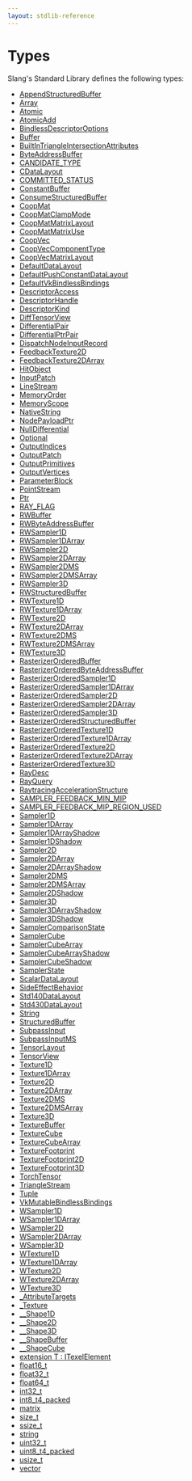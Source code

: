 ```yaml
---
layout: stdlib-reference
---
```

# Types

Slang's Standard Library defines the following types:

- [AppendStructuredBuffer](appendstructuredbuffer-06g/index)
- [Array](array-0/index)
- [Atomic](atomic-0/index)
- [AtomicAdd](atomicadd-06/index)
- [BindlessDescriptorOptions](bindlessdescriptoroptions-08i/index)
- [Buffer](buffer-0)
- [BuiltInTriangleIntersectionAttributes](builtintriangleintersectionattributes-057fr/index)
- [ByteAddressBuffer](byteaddressbuffer-04b/index)
- [CANDIDATE\_TYPE](candidate_type-012345678abcd)
- [CDataLayout](cdatalayout-015/index)
- [COMMITTED\_STATUS](committed_status-012345678abcdef)
- [ConstantBuffer](constantbuffer-08/index)
- [ConsumeStructuredBuffer](consumestructuredbuffer-07h/index)
- [CoopMat](coopmat-04/index)
- [CoopMatClampMode](coopmatclampmode-047c/index)
- [CoopMatMatrixLayout](coopmatmatrixlayout-047d/index)
- [CoopMatMatrixUse](coopmatmatrixuse-047d/index)
- [CoopVec](coopvec-04/index)
- [CoopVecComponentType](coopveccomponenttype-047g/index)
- [CoopVecMatrixLayout](coopvecmatrixlayout-047d/index)
- [DefaultDataLayout](defaultdatalayout-07b/index)
- [DefaultPushConstantDataLayout](defaultpushconstantdatalayout-07bjn/index)
- [DefaultVkBindlessBindings](defaultvkbindlessbindings-079h/index)
- [DescriptorAccess](descriptoraccess-0a/index)
- [DescriptorHandle](descriptorhandle-0a/index)
- [DescriptorKind](descriptorkind-0a/index)
- [DiffTensorView](difftensorview-04a/index)
- [DifferentialPair](differentialpair-0c/index)
- [DifferentialPtrPair](differentialptrpair-0cf/index)
- [DispatchNodeInputRecord](dispatchnodeinputrecord-08ch/index)
- [FeedbackTexture2D](feedbacktexture2d-08g)
- [FeedbackTexture2DArray](feedbacktexture2darray-08gh)
- [HitObject](hitobject-03/index)
- [InputPatch](inputpatch-05/index)
- [LineStream](linestream-04/index)
- [MemoryOrder](memoryorder-06/index)
- [MemoryScope](memoryscope-06/index)
- [NativeString](nativestring-06/index)
- [NodePayloadPtr](nodepayloadptr-04b)
- [NullDifferential](nulldifferential-04/index)
- [Optional](optional-0/index)
- [OutputIndices](outputindices-06/index)
- [OutputPatch](outputpatch-06/index)
- [OutputPrimitives](outputprimitives-06/index)
- [OutputVertices](outputvertices-06/index)
- [ParameterBlock](parameterblock-09/index)
- [PointStream](pointstream-05/index)
- [Ptr](ptr-0/index)
- [RAY\_FLAG](ray_flag-0124567)
- [RWBuffer](rwbuffer-012)
- [RWByteAddressBuffer](rwbyteaddressbuffer-0126d/index)
- [RWSampler1D](rwsampler1d-012a)
- [RWSampler1DArray](rwsampler1darray-012ab)
- [RWSampler2D](rwsampler2d-012a)
- [RWSampler2DArray](rwsampler2darray-012ab)
- [RWSampler2DMS](rwsampler2dms-012abc)
- [RWSampler2DMSArray](rwsampler2dmsarray-012abcd)
- [RWSampler3D](rwsampler3d-012a)
- [RWStructuredBuffer](rwstructuredbuffer-012c/index)
- [RWTexture1D](rwtexture1d-012a)
- [RWTexture1DArray](rwtexture1darray-012ab)
- [RWTexture2D](rwtexture2d-012a)
- [RWTexture2DArray](rwtexture2darray-012ab)
- [RWTexture2DMS](rwtexture2dms-012abc)
- [RWTexture2DMSArray](rwtexture2dmsarray-012abcd)
- [RWTexture3D](rwtexture3d-012a)
- [RasterizerOrderedBuffer](rasterizerorderedbuffer-0ah)
- [RasterizerOrderedByteAddressBuffer](rasterizerorderedbyteaddressbuffer-0ahls/index)
- [RasterizerOrderedSampler1D](rasterizerorderedsampler1d-0ahp)
- [RasterizerOrderedSampler1DArray](rasterizerorderedsampler1darray-0ahpq)
- [RasterizerOrderedSampler2D](rasterizerorderedsampler2d-0ahp)
- [RasterizerOrderedSampler2DArray](rasterizerorderedsampler2darray-0ahpq)
- [RasterizerOrderedSampler3D](rasterizerorderedsampler3d-0ahp)
- [RasterizerOrderedStructuredBuffer](rasterizerorderedstructuredbuffer-0ahr/index)
- [RasterizerOrderedTexture1D](rasterizerorderedtexture1d-0ahp)
- [RasterizerOrderedTexture1DArray](rasterizerorderedtexture1darray-0ahpq)
- [RasterizerOrderedTexture2D](rasterizerorderedtexture2d-0ahp)
- [RasterizerOrderedTexture2DArray](rasterizerorderedtexture2darray-0ahpq)
- [RasterizerOrderedTexture3D](rasterizerorderedtexture3d-0ahp)
- [RayDesc](raydesc-03/index)
- [RayQuery](rayquery-03/index)
- [RaytracingAccelerationStructure](raytracingaccelerationstructure-0am/index)
- [SAMPLER\_FEEDBACK\_MIN\_MIP](sampler_feedback_min_mip-012345689abcdefhijlmn/index)
- [SAMPLER\_FEEDBACK\_MIP\_REGION\_USED](sampler_feedback_mip_region_used-012345689abcdefhijlmnopqstuv/index)
- [Sampler1D](sampler1d-08)
- [Sampler1DArray](sampler1darray-089)
- [Sampler1DArrayShadow](sampler1darrayshadow-089e)
- [Sampler1DShadow](sampler1dshadow-089)
- [Sampler2D](sampler2d-08)
- [Sampler2DArray](sampler2darray-089)
- [Sampler2DArrayShadow](sampler2darrayshadow-089e)
- [Sampler2DMS](sampler2dms-089a)
- [Sampler2DMSArray](sampler2dmsarray-089ab)
- [Sampler2DShadow](sampler2dshadow-089)
- [Sampler3D](sampler3d-08)
- [Sampler3DArrayShadow](sampler3darrayshadow-089e)
- [Sampler3DShadow](sampler3dshadow-089)
- [SamplerComparisonState](samplercomparisonstate-07h/index)
- [SamplerCube](samplercube-07)
- [SamplerCubeArray](samplercubearray-07b)
- [SamplerCubeArrayShadow](samplercubearrayshadow-07bg)
- [SamplerCubeShadow](samplercubeshadow-07b)
- [SamplerState](samplerstate-07/index)
- [ScalarDataLayout](scalardatalayout-06a/index)
- [SideEffectBehavior](sideeffectbehavior-04a/index)
- [Std140DataLayout](std140datalayout-06a/index)
- [Std430DataLayout](std430datalayout-06a/index)
- [String](string-0/index)
- [StructuredBuffer](structuredbuffer-0a/index)
- [SubpassInput](subpassinput-07)
- [SubpassInputMS](subpassinputms-07cd)
- [TensorLayout](tensorlayout-06/index)
- [TensorView](tensorview-06/index)
- [Texture1D](texture1d-08)
- [Texture1DArray](texture1darray-089)
- [Texture2D](texture2d-08)
- [Texture2DArray](texture2darray-089)
- [Texture2DMS](texture2dms-089a)
- [Texture2DMSArray](texture2dmsarray-089ab)
- [Texture3D](texture3d-08)
- [TextureBuffer](texturebuffer-07/index)
- [TextureCube](texturecube-07)
- [TextureCubeArray](texturecubearray-07b)
- [TextureFootprint](texturefootprint-07/index)
- [TextureFootprint2D](texturefootprint2d-07h)
- [TextureFootprint3D](texturefootprint3d-07h)
- [TorchTensor](torchtensor-05/index)
- [TriangleStream](trianglestream-08/index)
- [Tuple](tuple-0/index)
- [VkMutableBindlessBindings](vkmutablebindlessbindings-029h/index)
- [WSampler1D](wsampler1d-019)
- [WSampler1DArray](wsampler1darray-019a)
- [WSampler2D](wsampler2d-019)
- [WSampler2DArray](wsampler2darray-019a)
- [WSampler3D](wsampler3d-019)
- [WTexture1D](wtexture1d-019)
- [WTexture1DArray](wtexture1darray-019a)
- [WTexture2D](wtexture2d-019)
- [WTexture2DArray](wtexture2darray-019a)
- [WTexture3D](wtexture3d-019)
- [\_AttributeTargets](0attributetargets-01a/index)
- [\_Texture](0texture-01/index)
- [\_\_Shape1D](0_shape1d-028/index)
- [\_\_Shape2D](0_shape2d-028/index)
- [\_\_Shape3D](0_shape3d-028/index)
- [\_\_ShapeBuffer](0_shapebuffer-027/index)
- [\_\_ShapeCube](0_shapecube-027/index)
- [extension T : ITexelElement](t-0/index)
- [float16\_t](float16_t)
- [float32\_t](float32_t)
- [float64\_t](float64_t)
- [int32\_t](int32_t)
- [int8\_t4\_packed](int8_t4_packed)
- [matrix](matrix/index)
- [size\_t](size_t)
- [ssize\_t](ssize_t)
- [string](string)
- [uint32\_t](uint32_t)
- [uint8\_t4\_packed](uint8_t4_packed)
- [usize\_t](usize_t)
- [vector](vector/index)

<!-- RTD-TOC-START
```{toctree}
:titlesonly:
:hidden:

Buffer types <buffer_types>
Math types <math_types>
Miscelaneous types <misc_types>
Ray-tracing <raytracing>
Sampler types <sampler_types>
Scalar types <scalar_types>
Stage IO types <stage_io>
Texture types <texture_types>
Array <array-0/index>
Atomic <atomic-0/index>
AtomicAdd <atomicadd-06/index>
BindlessDescriptorOptions <bindlessdescriptoroptions-08i/index>
ConstantBuffer <constantbuffer-08/index>
CoopMat <coopmat-04/index>
CoopMatClampMode <coopmatclampmode-047c/index>
CoopMatMatrixLayout <coopmatmatrixlayout-047d/index>
CoopMatMatrixUse <coopmatmatrixuse-047d/index>
CoopVec <coopvec-04/index>
CoopVecComponentType <coopveccomponenttype-047g/index>
CoopVecMatrixLayout <coopvecmatrixlayout-047d/index>
DefaultVkBindlessBindings <defaultvkbindlessbindings-079h/index>
DescriptorAccess <descriptoraccess-0a/index>
DescriptorHandle <descriptorhandle-0a/index>
DescriptorKind <descriptorkind-0a/index>
DiffTensorView <difftensorview-04a/index>
DifferentialPair <differentialpair-0c/index>
DifferentialPtrPair <differentialptrpair-0cf/index>
DispatchNodeInputRecord <dispatchnodeinputrecord-08ch/index>
MemoryScope <memoryscope-06/index>
NodePayloadPtr <nodepayloadptr-04b>
NullDifferential <nulldifferential-04/index>
Optional <optional-0/index>
ParameterBlock <parameterblock-09/index>
Ptr <ptr-0/index>
String <string-0/index>
TensorLayout <tensorlayout-06/index>
TensorView <tensorview-06/index>
TorchTensor <torchtensor-05/index>
Tuple <tuple-0/index>
VkMutableBindlessBindings <vkmutablebindlessbindings-029h/index>
_AttributeTargets <0attributetargets-01a/index>
extension T : ITexelElement <t-0/index>
int8_t4_packed <int8_t4_packed>
uint8_t4_packed <uint8_t4_packed>
```
RTD-TOC-END -->
